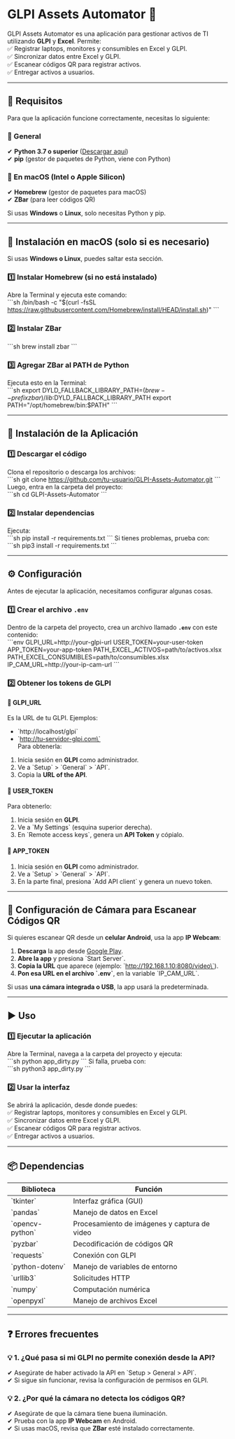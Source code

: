 # GLPI Assets Automator 🚀  

GLPI Assets Automator es una aplicación para gestionar activos de TI utilizando **GLPI** y **Excel**. Permite:  
✅ Registrar laptops, monitores y consumibles en Excel y GLPI.  
✅ Sincronizar datos entre Excel y GLPI.  
✅ Escanear códigos QR para registrar activos.  
✅ Entregar activos a usuarios.  

---

## 📌 Requisitos  

Para que la aplicación funcione correctamente, necesitas lo siguiente:  

### 🔹 General  
✔ **Python 3.7 o superior** ([Descargar aquí](https://www.python.org/downloads/))  
✔ **pip** (gestor de paquetes de Python, viene con Python)  

### 🔹 En macOS (Intel o Apple Silicon)  
✔ **Homebrew** (gestor de paquetes para macOS)  
✔ **ZBar** (para leer códigos QR)  

Si usas **Windows** o **Linux**, solo necesitas Python y pip.  

---

## 🔧 Instalación en macOS (solo si es necesario)  

Si usas **Windows o Linux**, puedes saltar esta sección.  

### 1️⃣ Instalar Homebrew (si no está instalado)  
Abre la Terminal y ejecuta este comando:  
\`\`\`sh
/bin/bash -c "$(curl -fsSL https://raw.githubusercontent.com/Homebrew/install/HEAD/install.sh)" 
\`\`\`

### 2️⃣ Instalar ZBar  
\`\`\`sh
brew install zbar
\`\`\`

### 3️⃣ Agregar ZBar al PATH de Python  
Ejecuta esto en la Terminal:  
\`\`\`sh
export DYLD_FALLBACK_LIBRARY_PATH=$(brew --prefix zbar)/lib:$DYLD_FALLBACK_LIBRARY_PATH
export PATH="/opt/homebrew/bin:$PATH"
\`\`\`

---

## 🚀 Instalación de la Aplicación  

### 1️⃣ Descargar el código  
Clona el repositorio o descarga los archivos:  
\`\`\`sh
git clone https://github.com/tu-usuario/GLPI-Assets-Automator.git
\`\`\`
Luego, entra en la carpeta del proyecto:  
\`\`\`sh
cd GLPI-Assets-Automator
\`\`\`

### 2️⃣ Instalar dependencias  
Ejecuta:  
\`\`\`sh
pip install -r requirements.txt
\`\`\`
Si tienes problemas, prueba con:  
\`\`\`sh
pip3 install -r requirements.txt
\`\`\`

---

## ⚙️ Configuración  

Antes de ejecutar la aplicación, necesitamos configurar algunas cosas.  

### 1️⃣ Crear el archivo `.env`  
Dentro de la carpeta del proyecto, crea un archivo llamado **`.env`** con este contenido:  
\`\`\`env
GLPI_URL=http://your-glpi-url
USER_TOKEN=your-user-token
APP_TOKEN=your-app-token
PATH_EXCEL_ACTIVOS=path/to/activos.xlsx
PATH_EXCEL_CONSUMIBLES=path/to/consumibles.xlsx
IP_CAM_URL=http://your-ip-cam-url
\`\`\`

### 2️⃣ Obtener los tokens de GLPI  
#### 📌 **GLPI_URL**  
Es la URL de tu GLPI. Ejemplos:  
- \`http://localhost/glpi\`  
- \`http://tu-servidor-glpi.com\`  
Para obtenerla:  
1. Inicia sesión en **GLPI** como administrador.  
2. Ve a \`Setup\` > \`General\` > \`API\`.  
3. Copia la **URL of the API**.  

#### 📌 **USER_TOKEN**  
Para obtenerlo:  
1. Inicia sesión en **GLPI**.  
2. Ve a \`My Settings\` (esquina superior derecha).  
3. En \`Remote access keys\`, genera un **API Token** y cópialo.  

#### 📌 **APP_TOKEN**  
1. Inicia sesión en **GLPI** como administrador.  
2. Ve a \`Setup\` > \`General\` > \`API\`.  
3. En la parte final, presiona \`Add API client\` y genera un nuevo token.  

---

## 📸 Configuración de Cámara para Escanear Códigos QR  

Si quieres escanear QR desde un **celular Android**, usa la app **IP Webcam**:  
1. **Descarga** la app desde [Google Play](https://play.google.com/store/apps/details?id=com.pas.webcam).  
2. **Abre la app** y presiona \`Start Server\`.  
3. **Copia la URL** que aparece (ejemplo: \`http://192.168.1.10:8080/video\`).  
4. **Pon esa URL en el archivo \`.env\`**, en la variable \`IP_CAM_URL\`.  

Si usas **una cámara integrada o USB**, la app usará la predeterminada.  

---

## ▶️ Uso  

### 1️⃣ Ejecutar la aplicación  
Abre la Terminal, navega a la carpeta del proyecto y ejecuta:  
\`\`\`sh
python app_dirty.py
\`\`\`
Si falla, prueba con:  
\`\`\`sh
python3 app_dirty.py
\`\`\`

### 2️⃣ Usar la interfaz  
Se abrirá la aplicación, desde donde puedes:  
✅ Registrar laptops, monitores y consumibles en Excel y GLPI.  
✅ Sincronizar datos entre Excel y GLPI.  
✅ Escanear códigos QR para registrar activos.  
✅ Entregar activos a usuarios.  

---

## 📦 Dependencias  

| Biblioteca       | Función |
|-----------------|---------|
| \`tkinter\`       | Interfaz gráfica (GUI) |
| \`pandas\`        | Manejo de datos en Excel |
| \`opencv-python\` | Procesamiento de imágenes y captura de video |
| \`pyzbar\`        | Decodificación de códigos QR |
| \`requests\`      | Conexión con GLPI |
| \`python-dotenv\` | Manejo de variables de entorno |
| \`urllib3\`       | Solicitudes HTTP |
| \`numpy\`         | Computación numérica |
| \`openpyxl\`      | Manejo de archivos Excel |

---

## ❓ Errores frecuentes  

### 💡 1. ¿Qué pasa si mi GLPI no permite conexión desde la API?  
✔ Asegúrate de haber activado la API en \`Setup > General > API\`.  
✔ Si sigue sin funcionar, revisa la configuración de permisos en GLPI.  

### 💡 2. ¿Por qué la cámara no detecta los códigos QR?  
✔ Asegúrate de que la cámara tiene buena iluminación.  
✔ Prueba con la app **IP Webcam** en Android.  
✔ Si usas macOS, revisa que **ZBar** esté instalado correctamente.  


